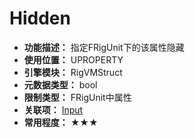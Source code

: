 ﻿# Hidden

- **功能描述：** 指定FRigUnit下的该属性隐藏
- **使用位置：** UPROPERTY
- **引擎模块：** RigVMStruct
- **元数据类型：** bool
- **限制类型：** FRigUnit中属性
- **关联项：** [Input](#Meta_RigVM_Input)
- **常用程度：** ★★★